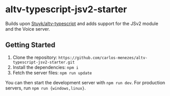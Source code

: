 # altv-typescript-jsv2-starter

Builds upon [Stuyk/altv-typescript](https://github.com/Stuyk/altv-typescript) and adds support for the JSv2 module and the Voice server.

## Getting Started

1. Clone the repository: `https://github.com/carlos-menezes/altv-typescript-jsv2-starter.git`
2. Install the dependencies: `npm i`
3. Fetch the server files: `npm run update`

You can then start the development server with `npm run dev`. For production servers, run `npm run {windows,linux}`.
